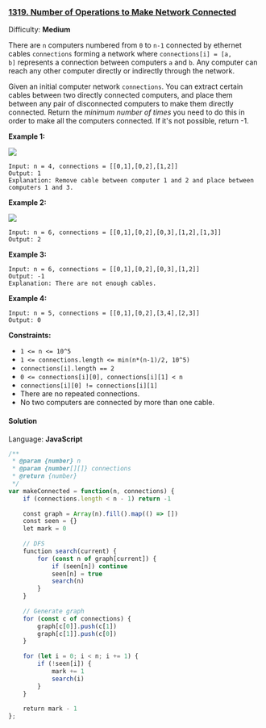 ### [1319\. Number of Operations to Make Network Connected](https://leetcode.com/problems/number-of-operations-to-make-network-connected/)

Difficulty: **Medium**


There are `n` computers numbered from `0` to `n-1` connected by ethernet cables `connections` forming a network where `connections[i] = [a, b]` represents a connection between computers `a` and `b`. Any computer can reach any other computer directly or indirectly through the network.

Given an initial computer network `connections`. You can extract certain cables between two directly connected computers, and place them between any pair of disconnected computers to make them directly connected. Return the _minimum number of times_ you need to do this in order to make all the computers connected. If it's not possible, return -1. 

**Example 1:**

**![](https://assets.leetcode.com/uploads/2020/01/02/sample_1_1677.png)**

```
Input: n = 4, connections = [[0,1],[0,2],[1,2]]
Output: 1
Explanation: Remove cable between computer 1 and 2 and place between computers 1 and 3.
```

**Example 2:**

**![](https://assets.leetcode.com/uploads/2020/01/02/sample_2_1677.png)**

```
Input: n = 6, connections = [[0,1],[0,2],[0,3],[1,2],[1,3]]
Output: 2
```

**Example 3:**

```
Input: n = 6, connections = [[0,1],[0,2],[0,3],[1,2]]
Output: -1
Explanation: There are not enough cables.
```

**Example 4:**

```
Input: n = 5, connections = [[0,1],[0,2],[3,4],[2,3]]
Output: 0
```

**Constraints:**

*   `1 <= n <= 10^5`
*   `1 <= connections.length <= min(n*(n-1)/2, 10^5)`
*   `connections[i].length == 2`
*   `0 <= connections[i][0], connections[i][1] < n`
*   `connections[i][0] != connections[i][1]`
*   There are no repeated connections.
*   No two computers are connected by more than one cable.


#### Solution

Language: **JavaScript**

```javascript
/**
 * @param {number} n
 * @param {number[][]} connections
 * @return {number}
 */
var makeConnected = function(n, connections) {
    if (connections.length < n - 1) return -1
    
    const graph = Array(n).fill().map(() => [])
    const seen = {}
    let mark = 0
    
    // DFS
    function search(current) {
        for (const n of graph[current]) {
            if (seen[n]) continue
            seen[n] = true
            search(n)
        }
    }
    
    // Generate graph
    for (const c of connections) {
        graph[c[0]].push(c[1])
        graph[c[1]].push(c[0])
    }
    
    for (let i = 0; i < n; i += 1) {
        if (!seen[i]) {
            mark += 1
            search(i)
        }
    }
    
    return mark - 1
};
```